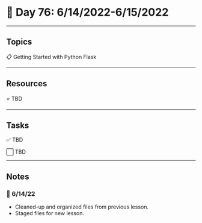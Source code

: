 # :calendar: Day 76: 6/14/2022-6/15/2022

---

## Topics

:clipboard: Getting Started with Python Flask

---

## Resources

:star: TBD

---

## Tasks

:white_check_mark: TBD

:white_large_square: TBD

---

## Notes

### :notebook: 6/14/22

- Cleaned-up and organized files from previous lesson.
- Staged files for new lesson.
